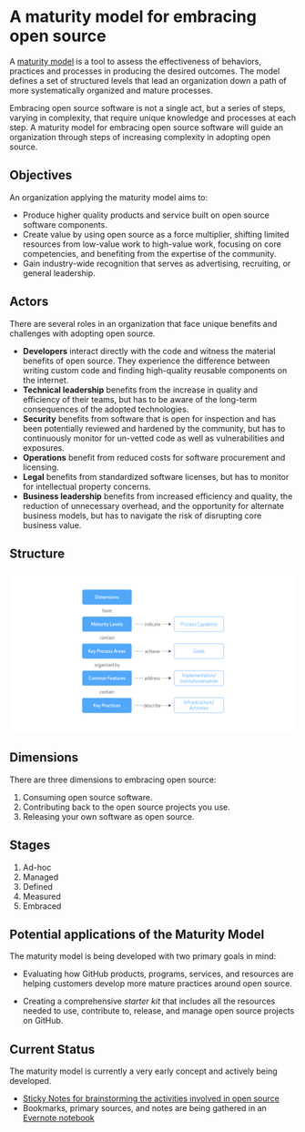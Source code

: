 # A maturity model for embracing open source

A [maturity model](http://martinfowler.com/bliki/MaturityModel.html) is a tool to assess the effectiveness of behaviors, practices and processes in producing the desired outcomes. The model defines a set of structured levels that lead an organization down a path of more systematically organized and mature processes.

Embracing open source software is not a single act, but a series of steps, varying in complexity, that require unique knowledge and processes at each step. A maturity model for embracing open source software will guide an organization through steps of increasing complexity in adopting open source.

## Objectives

An organization applying the maturity model aims to:

- Produce higher quality products and service built on open source software components.
- Create value by using open source as a force multiplier, shifting limited resources from low-value work to high-value work, focusing on core competencies, and benefiting from the expertise of the community.
- Gain industry-wide recognition that serves as advertising, recruiting, or general leadership.

## Actors

There are several roles in an organization that face unique benefits and challenges with adopting open source.

- **Developers** interact directly with the code and witness the material benefits of open source. They experience the difference between writing custom code and finding high-quality reusable components on the internet.
- **Technical leadership** benefits from the increase in quality and efficiency of their teams, but has to be aware of the long-term consequences of the adopted technologies.
- **Security** benefits from software that is open for inspection and has been potentially reviewed and hardened by the community, but has to continuously monitor for un-vetted code as well as vulnerabilities and exposures.
- **Operations** benefit from reduced costs for software procurement and licensing.
- **Legal** benefits from standardized software licenses, but has to monitor for intellectual property concerns.
- **Business leadership** benefits from increased efficiency and quality, the reduction of unnecessary overhead, and the opportunity for alternate business models, but has to navigate the risk of disrupting core business value.

## Structure

![](resources/structure.png)

## Dimensions

There are three dimensions to embracing open source:

1. Consuming open source software.
2. Contributing back to the open source projects you use.
3. Releasing your own software as open source.

## Stages

1. Ad-hoc
2. Managed
3. Defined
4. Measured
5. Embraced

## Potential applications of the Maturity Model

The maturity model is being developed with two primary goals in mind:

- Evaluating how GitHub products, programs, services, and resources are helping customers develop more mature practices around open source.

- Creating a comprehensive _starter kit_ that includes all the resources needed to use, contribute to, release, and manage open source projects on GitHub.

## Current Status

The maturity model is currently a very early concept and actively being developed.

* [Sticky Notes for brainstorming the activities involved in open source](https://stickies.io/boards/564eda3fefefba0b2fe8a072#1)
* Bookmarks, primary sources, and notes are being gathered in an [Evernote notebook](https://www.evernote.com/pub/bkeepers/maturitymodel)
